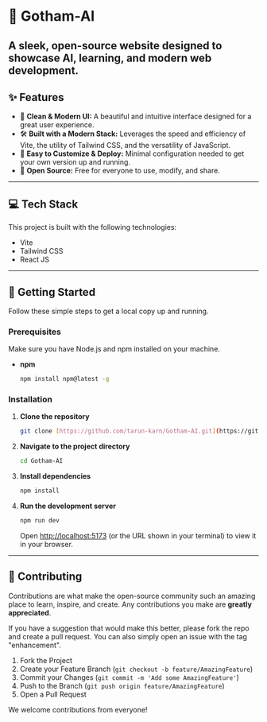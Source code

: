 ﻿# 🚀 Gotham-AI

## A sleek, open-source website designed to showcase AI, learning, and modern web development.

## ✨ Features

- 🎨 **Clean & Modern UI:** A beautiful and intuitive interface designed for a great user experience.
- 🛠️ **Built with a Modern Stack:** Leverages the speed and efficiency of Vite, the utility of Tailwind CSS, and the versatility of JavaScript.
- 🔧 **Easy to Customize & Deploy:** Minimal configuration needed to get your own version up and running.
- 🚀 **Open Source:** Free for everyone to use, modify, and share.

---

## 💻 Tech Stack

This project is built with the following technologies:

- Vite
- Tailwind CSS
- React JS

---

## 🚀 Getting Started

Follow these simple steps to get a local copy up and running.

### Prerequisites

Make sure you have Node.js and npm installed on your machine.

- **npm**
  ```sh
  npm install npm@latest -g
  ```

### Installation

1.  **Clone the repository**

    ```bash
    git clone [https://github.com/tarun-karn/Gotham-AI.git](https://github.com/tarun-karn/Gotham-AI.git)
    ```

2.  **Navigate to the project directory**

    ```bash
    cd Gotham-AI
    ```

3.  **Install dependencies**

    ```bash
    npm install
    ```

4.  **Run the development server**
    ```bash
    npm run dev
    ```
    Open [http://localhost:5173](http://localhost:5173) (or the URL shown in your terminal) to view it in your browser.

---

## 🤝 Contributing

Contributions are what make the open-source community such an amazing place to learn, inspire, and create. Any contributions you make are **greatly appreciated**.

If you have a suggestion that would make this better, please fork the repo and create a pull request. You can also simply open an issue with the tag "enhancement".

1.  Fork the Project
2.  Create your Feature Branch (`git checkout -b feature/AmazingFeature`)
3.  Commit your Changes (`git commit -m 'Add some AmazingFeature'`)
4.  Push to the Branch (`git push origin feature/AmazingFeature`)
5.  Open a Pull Request

We welcome contributions from everyone!
